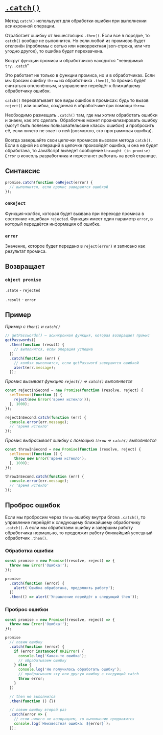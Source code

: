 # [`.catch()`](../../index.md)

Метод `catch()` используют для обработки ошибки при выполнении асинхронной операции.

Отработает ошибку от вышестоящих `.then()`. Если все в порядке, то `catch()` вообще не выполнится. Но если любой из промисов будет отклонён (проблемы с сетью или некорректная json-строка, или что угодно другое), то ошибка будет перехвачена.

Вокруг функции промиса и обработчиков находится "невидимый `try..catch`"

Это работает не только в функции промиса, но и в обработчиках. Если мы бросим ошибку `throw` из обработчика `.then()`, то промис будет считаться отклонённым, и управление перейдёт к ближайшему обработчику ошибок.

`catch()` перехватывает все виды ошибок в промисах: будь то вызов `reject()` или ошибка, созданная в обработчике при помощи `throw`.

Необходимо размещать `.catch()` там, где мы хотим обработать ошибки и знаем, как это сделать. Обработчик может проанализировать ошибку (могут быть полезны пользовательские классы ошибок) и пробросить её, если ничего не знает о ней (возможно, это программная ошибка).

Всегда завершайте свои цепочки промисов вызовом метода `catch()`. Если в одной из операций в цепочке произойдёт ошибка, и она не будет обработана, то JavaScript выведет сообщение `Uncaught (in promise) Error` в консоль разработчика и перестанет работать на всей странице.

## Синтаксис

```js
promise.catch(function onReject(error) {
  // выполнится, если промис завершится ошибкой
});
```

### `onReject`

Функция-колбэк, которая будет вызвана при переходе промиса в состояние «ошибка» `rejected`. Функция имеет один параметр `error`, в который передаётся информация об ошибке.

### `error`

Значение, которое будет передано в `reject(error)` и записано как результат промиса.

## Возвращает

### `object promise`

`.state` - `rejected`

`.result` - `error`

## Пример

_Пример с `then()` и `catch()`_

```js
// getPasswords() — асинхронная функция, которая возвращает промис
getPasswords()
  .then(function (result) {
    // выполнится, если операция успешна
  })
  .catch(function (err) {
    // колбэк выполнится, если getPassword завершится ошибкой
    alert(err.message);
  });
```

_Промис вызывает функцию `reject()` => `catch()` выполняется_

```js
const rejectInSecond = new Promise(function (resolve, reject) {
  setTimeout(function () {
    reject(new Error('время истекло'));
  }, 1000);
});

rejectInSecond.catch(function (err) {
  console.error(err.message);
  // 'время истекло'
});
```

_Промис выбрасывает ошибку с помощью `throw` => `catch()` выполняется_

```js
const throwInSecond = new Promise(function (resolve, reject) {
  setTimeout(function () {
    throw new Error('время истекло');
  }, 1000);
});

throwInSecond.catch(function (err) {
  console.error(err.message);
  // 'время истекло'
});
```

## Проброс ошибок

Если мы пробросим через `throw` ошибку внутри блока `.catch()`, то управление перейдёт к следующему ближайшему обработчику `.catch()`. А если мы обработаем ошибку и завершим работу обработчика нормально, то продолжит работу ближайший успешный обработчик `.then()`.

### Обработка ошибки

```js
const promise = new Promise((resolve, reject) => {
  throw new Error('Ошибка!');
});

promise
  .catch(function (error) {
    alert('Ошибка обработана, продолжить работу');
  })
  .then(() => alert('Управление перейдёт в следующий then'));
```

### Проброс ошибки

```js
const promise = new Promise((resolve, reject) => {
  throw new Error('Ошибка!');
});

promise
  // ловим ошибку
  .catch(function (error) {
    if (error instanceof URIError) {
      console.log('Какая-то ошибка');
      // обрабатываем ошибку
    } else {
      console.log('Не получилось обработать ошибку');
      // пробрасываем эту или другую ошибку в следующий catch
      throw error;
    }
  })

  // then не выполнится
  .then(function () {})

  // ловим ошибку второй раз
  .catch(error => {
    // если ничего не возвращаем, то выполнение продолжится
    console.log(`Неизвестная ошибка: ${error}`);
  });
```
